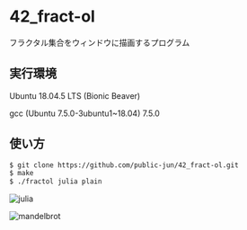 # 42_fract-ol
フラクタル集合をウィンドウに描画するプログラム

## 実行環境
Ubuntu 18.04.5 LTS (Bionic Beaver)

gcc (Ubuntu 7.5.0-3ubuntu1~18.04) 7.5.0

## 使い方
```bash
$ git clone https://github.com/public-jun/42_fract-ol.git
$ make
$ ./fractol julia plain
```
![julia](https://user-images.githubusercontent.com/60804160/127802780-3e54e6fd-44ec-4ceb-8b9e-02b15b7647cc.gif)

![mandelbrot](https://user-images.githubusercontent.com/60804160/127803082-8c975168-4ee9-49ea-abda-9a1b1a58b3bb.gif)
